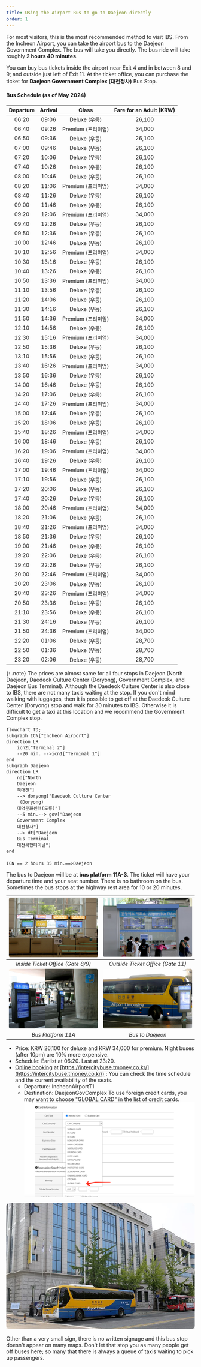 ```yaml
---
title: Using the Airport Bus to go to Daejeon directly
order: 1
---
```


For most visitors, this is the most recommended method to visit IBS.
From the Incheon Airport, you can take the airport bus to the Daejeon Government Complex. The bus will take you directly. The bus ride will take roughly **2 hours 40 minutes**.

You can buy bus tickets inside the airport near Exit 4 and in between 8 and 9; and outside just left of Exit 11.
At the ticket office, you can purchase the ticket for **Daejeon Government Complex (대전청사)** Bus Stop. 


#### Bus Schedule (as of May 2024)

|	Departure	|	Arrival	|	Class	|	Fare for an Adult	(KRW)|
|  :--:	|	:--:	|	:--:	|	:--:	|
|	06:20	|	09:06	|	Deluxe (우등)	|26,100	|
|	06:40	|	09:26	|	Premium (프리미엄)	|34,000	|
|	06:50	|	09:36	|	Deluxe (우등)	|26,100	|
|	07:00	|	09:46	|	Deluxe (우등)	|26,100	|
|	07:20	|	10:06	|	Deluxe (우등)	|26,100	|
|	07:40	|	10:26	|	Deluxe (우등)	|26,100	|
|	08:00	|	10:46	|	Deluxe (우등)	|26,100	|
|	08:20	|	11:06	|	Premium (프리미엄)	|34,000	|
|	08:40	|	11:26	|	Deluxe (우등)	|26,100	|
|	09:00	|	11:46	|	Deluxe (우등)	|26,100	|
|	09:20	|	12:06	|	Premium (프리미엄)	|34,000	|
|	09:40	|	12:26	|	Deluxe (우등)	|26,100	|
|	09:50	|	12:36	|	Deluxe (우등)	|26,100	|
|	10:00	|	12:46	|	Deluxe (우등)	|26,100	|
|	10:10	|	12:56	|	Premium (프리미엄)	|34,000	|
|	10:30	|	13:16	|	Deluxe (우등)	|26,100	|
|	10:40	|	13:26	|	Deluxe (우등)	|26,100	|
|	10:50	|	13:36	|	Premium (프리미엄)	|34,000	|
|	11:10	|	13:56	|	Deluxe (우등)	|26,100	|
|	11:20	|	14:06	|	Deluxe (우등)	|26,100	|
|	11:30	|	14:16	|	Deluxe (우등)	|26,100	|
|	11:50	|	14:36	|	Premium (프리미엄)	|34,000	|
|	12:10	|	14:56	|	Deluxe (우등)	|26,100	|
|	12:30	|	15:16	|	Premium (프리미엄)	|34,000	|
|	12:50	|	15:36	|	Deluxe (우등)	|26,100	|
|	13:10	|	15:56	|	Deluxe (우등)	|26,100	|
|	13:40	|	16:26	|	Premium (프리미엄)	|34,000	|
|	13:50	|	16:36	|	Deluxe (우등)	|26,100	|
|	14:00	|	16:46	|	Deluxe (우등)	|26,100	|
|	14:20	|	17:06	|	Deluxe (우등)	|26,100	|
|	14:40	|	17:26	|	Premium (프리미엄)	|34,000	|
|	15:00	|	17:46	|	Deluxe (우등)	|26,100	|
|	15:20	|	18:06	|	Deluxe (우등)	|26,100	|
|	15:40	|	18:26	|	Premium (프리미엄)	|34,000	|
|	16:00	|	18:46	|	Deluxe (우등)	|26,100	|
|	16:20	|	19:06	|	Premium (프리미엄)	|34,000	|
|	16:40	|	19:26	|	Deluxe (우등)	|26,100	|
|	17:00	|	19:46	|	Premium (프리미엄)	|34,000	|
|	17:10	|	19:56	|	Deluxe (우등)	|26,100	|
|	17:20	|	20:06	|	Deluxe (우등)	|26,100	|
|	17:40	|	20:26	|	Deluxe (우등)	|26,100	|
|	18:00	|	20:46	|	Premium (프리미엄)	|34,000	|
|	18:20	|	21:06	|	Deluxe (우등)	|26,100	|
|	18:40	|	21:26	|	Premium (프리미엄)	|34,000	|
|	18:50	|	21:36	|	Deluxe (우등)	|26,100	|
|	19:00	|	21:46	|	Deluxe (우등)	|26,100	|
|	19:20	|	22:06	|	Deluxe (우등)	|26,100	|
|	19:40	|	22:26	|	Deluxe (우등)	|26,100	|
|	20:00	|	22:46	|	Premium (프리미엄)	|34,000	|
|	20:20	|	23:06	|	Deluxe (우등)	|26,100	|
|	20:40	|	23:26	|	Premium (프리미엄)	|34,000	|
|	20:50	|	23:36	|	Deluxe (우등)	|26,100	|
|	21:10	|	23:56	|	Deluxe (우등)	|26,100	|
|	21:30	|	24:16	|	Deluxe (우등)	|26,100	|
|	21:50	|	24:36	|	Premium (프리미엄)	|34,000	|
|	22:20	|	01:06	|	Deluxe (우등)	|28,700 	|
|	22:50	|	01:36	|	Deluxe (우등)	|28,700 	|
|	23:20	|	02:06	|	Deluxe (우등)	|28,700 	|


{: .note}
The prices are almost same for all four stops in Daejeon (North Daejeon, Daedeok Culture Center
     (Doryong), Government Complex, and Daejeon Bus Terminal). Although the Daedeok Culture Center is also close to IBS, there are not many taxis waiting at the stop. 
     If you don't mind walking with luggages, 
     then it is possible to get off at the Daedeok Culture Center (Doryong) stop and walk for 30 minutes to IBS.
     Otherwise it is difficult to get a taxi at this location and we recommend the Government Complex stop.

```mermaid
flowchart TD;
subgraph ICN["Incheon Airport"]
direction LR
    icn2["Terminal 2"]  
    --20 min. -->icn1["Terminal 1"]
end
subgraph Daejeon
direction LR
    nd["North 
    Daejeon
    북대전"]
    --> doryong["Daedeok Culture Center
     (Doryong)
    대덕문화센터(도룡)"]
    --5 min.--> gov["Daejeon 
    Government Complex
    대전청사"]
    --> dt["Daejeon 
    Bus Terminal
    대전복합터미널"]
end

ICN == 2 hours 35 min.==>Daejeon
```





The bus to Daejeon will be at **bus platform 11A-3**.
The ticket will have your departure time and your seat number.
There is no bathroom on the bus. Sometimes the bus stops at the highway rest area for 10 or 20 minutes.

|![Inside Ticket Office (Gate 8/9)](/assets/images/icn-ticket-inside.jpg)|![Outside Ticket Office (Gate 11)](/assets/images/icn-ticket-outside.jpg)|
|:--:|:--:|
|*Inside Ticket Office (Gate 8/9)*|*Outside Ticket Office (Gate 11)*|
|![Bus Platform 11A](/assets/images/icn-t1-platform.jpg)|![Bus](/assets/images/icn-bus.jpg)|
|*Bus Platform 11A*|*Bus to Daejeon*|



- Price: KRW 26,100 for deluxe and KRW 34,000 for premium. Night buses (after 10pm) are 10% more expensive.
- Schedule: Earlist at 06:20. Last at 23:20.
- [Online booking](https://intercitybuse.tmoney.co.kr/) at [https://intercitybuse.tmoney.co.kr/](https://intercitybuse.tmoney.co.kr/) :  You can check the time schedule and the current availability of the seats. 
  - Departure: IncheonAirportT1
  - Destination: DaejeonGovComplex
To use foreign credit cards, you may want to choose "GLOBAL CARD" in the list of credit cards. 
![Choose "GLOBAL CARD"](/assets/images/card.png)

![Daejeon Government Complex (대전청사) Bus Stop](/assets/images/govcomplexstop.jpg)

Other than a very small sign, there is no written signage and this bus stop doesn't appear on many maps. Don't let that stop you as many people get off buses here; so many that there is always a queue of taxis waiting to pick up passengers.